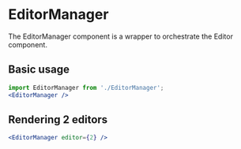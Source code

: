 # EditorManager

The EditorManager component is a wrapper to orchestrate the Editor component.

## Basic usage

```jsx
import EditorManager from './EditorManager';
<EditorManager />
```

## Rendering 2 editors

```jsx
<EditorManager editor={2} />
```